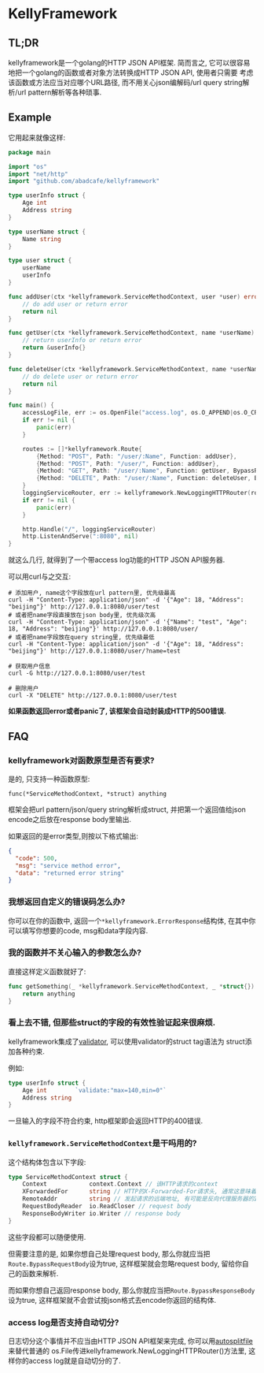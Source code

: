 # KellyFramework

## TL;DR

kellyframework是一个golang的HTTP JSON API框架. 简而言之, 它可以很容易地把一个golang的函数或者对象方法转换成HTTP JSON API, 使用者只需要
考虑该函数或方法应当对应哪个URL路径, 而不用关心json编解码/url query string解析/url pattern解析等各种琐事.

## Example

它用起来就像这样:
```go
package main

import "os"
import "net/http"
import "github.com/abadcafe/kellyframework"

type userInfo struct {
    Age int
    Address string
}

type userName struct {
    Name string
}

type user struct {
    userName
    userInfo
}

func addUser(ctx *kellyframework.ServiceMethodContext, user *user) error {
    // do add user or return error
    return nil
}

func getUser(ctx *kellyframework.ServiceMethodContext, name *userName) interface{} {
    // return userInfo or return error
    return &userInfo{}
}

func deleteUser(ctx *kellyframework.ServiceMethodContext, name *userName) error {
    // do delete user or return error
    return nil
}

func main() {
    accessLogFile, err := os.OpenFile("access.log", os.O_APPEND|os.O_CREATE|os.O_WRONLY, 0644)
    if err != nil {
        panic(err)
    }

    routes := []*kellyframework.Route{
        {Method: "POST", Path: "/user/:Name", Function: addUser},
        {Method: "POST", Path: "/user/", Function: addUser},
        {Method: "GET", Path: "/user/:Name", Function: getUser, BypassRequestBody: true},
        {Method: "DELETE", Path: "/user/:Name", Function: deleteUser, BypassRequestBody: true},
    }
    loggingServiceRouter, err := kellyframework.NewLoggingHTTPRouter(routes, accessLogFile)
    if err != nil {
        panic(err)
    }

    http.Handle("/", loggingServiceRouter)
    http.ListenAndServe(":8080", nil)
}
```
就这么几行, 就得到了一个带access log功能的HTTP JSON API服务器.

可以用curl与之交互:
```shell
# 添加用户, name这个字段放在url pattern里, 优先级最高
curl -H "Content-Type: application/json" -d '{"Age": 18, "Address": "beijing"}' http://127.0.0.1:8080/user/test
# 或者把name字段直接放在json body里, 优先级次高
curl -H "Content-Type: application/json" -d '{"Name": "test", "Age": 18, "Address": "beijing"}' http://127.0.0.1:8080/user/
# 或者把name字段放在query string里, 优先级最低
curl -H "Content-Type: application/json" -d '{"Age": 18, "Address": "beijing"}' http://127.0.0.1:8080/user/?name=test

# 获取用户信息
curl -G http://127.0.0.1:8080/user/test

# 删除用户
curl -X "DELETE" http://127.0.0.1:8080/user/test
```
**如果函数返回error或者panic了, 该框架会自动封装成HTTP的500错误.**

## FAQ

### kellyframework对函数原型是否有要求?

是的, 只支持一种函数原型:

`func(*ServiceMethodContext, *struct) anything`

框架会把url pattern/json/query string解析成struct, 并把第一个返回值给json encode之后放在response body里输出.

如果返回的是error类型,则按以下格式输出:
```json
{
  "code": 500,
  "msg": "service method error", 
  "data": "returned error string"
}
```

### 我想返回自定义的错误码怎么办?

你可以在你的函数中, 返回一个`*kellyframework.ErrorResponse`结构体, 在其中你可以填写你想要的code, msg和data字段内容.

### 我的函数并不关心输入的参数怎么办?

直接这样定义函数就好了:
```go
func getSomething(_ *kellyframework.ServiceMethodContext, _ *struct{}) (anything, error) {
    return anything
}
```

### 看上去不错, 但那些struct的字段的有效性验证起来很麻烦.

kellyframework集成了[validator](https://godoc.org/gopkg.in/go-playground/validator.v9), 可以使用validator的struct tag语法为
struct添加各种约束.

例如:
```go
type userInfo struct {
    Age int        `validate:"max=140,min=0"`
    Address string
}
```

一旦输入的字段不符合约束, http框架即会返回HTTP的400错误.

### `kellyframework.ServiceMethodContext`是干吗用的?

这个结构体包含以下字段:
```go
type ServiceMethodContext struct {
	Context            context.Context // 该HTTP请求的context
	XForwardedFor      string // HTTP的X-Forwarded-For请求头, 通常这意味着真正发起请求的IP地址
	RemoteAddr         string // 发起请求的远端地址, 有可能是反向代理服务器的IP地址.
	RequestBodyReader  io.ReadCloser // request body
	ResponseBodyWriter io.Writer // response body
}
```
这些字段都可以随便使用.

但需要注意的是, 如果你想自己处理request body, 那么你就应当把`Route.BypassRequestBody`设为true, 这样框架就会忽略request body, 留给你自
己的函数来解析.

而如果你想自己返回response body, 那么你就应当把`Route.BypassResponseBody`设为true, 这样框架就不会尝试按json格式去encode你返回的结构体.

### access log是否支持自动切分?

日志切分这个事情并不应当由HTTP JSON API框架来完成, 你可以用[autosplitfile](https://github.com/abadcafe/autosplitfile)来替代普通的
os.File传进kellyframework.NewLoggingHTTPRouter()方法里, 这样你的access log就是自动切分的了.
